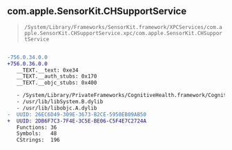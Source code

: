 ## com.apple.SensorKit.CHSupportService

> `/System/Library/Frameworks/SensorKit.framework/XPCServices/com.apple.SensorKit.CHSupportService.xpc/com.apple.SensorKit.CHSupportService`

```diff

-756.0.34.0.0
+756.0.36.0.0
   __TEXT.__text: 0xe34
   __TEXT.__auth_stubs: 0x170
   __TEXT.__objc_stubs: 0x400

   - /System/Library/PrivateFrameworks/CognitiveHealth.framework/CognitiveHealth
   - /usr/lib/libSystem.B.dylib
   - /usr/lib/libobjc.A.dylib
-  UUID: 26EC6D49-309E-3673-B2CE-5950EB09AB50
+  UUID: 2DB6F7C3-7F4E-3C5E-BE06-C5F4E7C2724A
   Functions: 36
   Symbols:   48
   CStrings:  196

```
